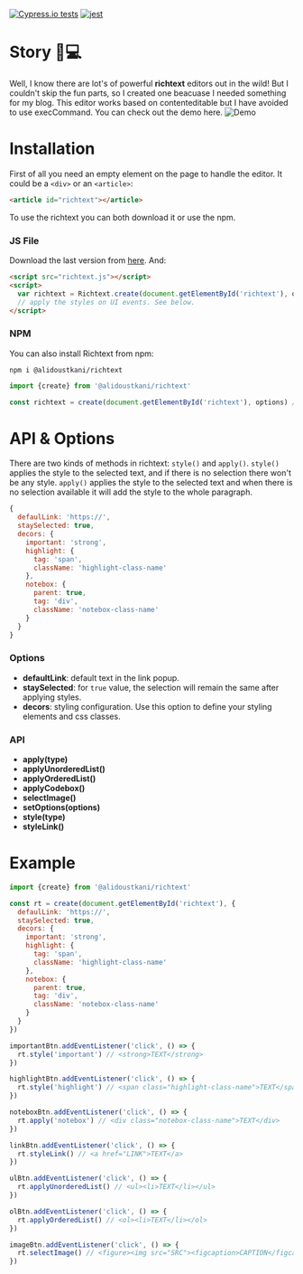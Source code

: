 [![Cypress.io tests](https://img.shields.io/badge/cypress.io-tests-green.svg?style=flat-square)](https://cypress.io)
[![jest](https://jestjs.io/img/jest-badge.svg)](https://github.com/facebook/jest)

# Story 🎉💻
Well, I know there are lot's of powerful **richtext** editors out in the wild! But I couldn't skip the fun parts, so I created one beacuase I needed something for my blog. This editor works based on contenteditable but I have avoided to use execCommand. You can check out the demo here.
![Demo](https://richtext.alidoustkani.com/richtext.gif)

# Installation
First of all you need an empty element on the page to handle the editor. It could be a `<div>` or an `<article>`:
```html
<article id="richtext"></article>
```
To use the richtext you can both download it or use the npm.

### JS File
Download the last version from [here](https://github.com/Ali-Doustkani/richtext/releases). And: 
```html
<script src="richtext.js"></script>
<script>
  var richtext = Richtext.create(document.getElementById('richtext'), options); // See below for configuring options.
  // apply the styles on UI events. See below.
</script>
```

### NPM
You can also install Richtext from npm:
```
npm i @alidoustkani/richtext
```
```javascript
import {create} from '@alidoustkani/richtext'

const richtext = create(document.getElementById('richtext'), options) // see below for options
```

# API & Options
There are two kinds of methods in richtext: `style()` and `apply()`.
`style()` applies the style to the selected text, and if there is no selection there won't be any style. `apply()` applies the style to the selected text and when there is no selection available it will add the style to the whole paragraph.
```javascript
{
  defaulLink: 'https://',
  staySelected: true,
  decors: {
    important: 'strong', 
    highlight: {
      tag: 'span', 
      className: 'highlight-class-name'
    },
    notebox: {
      parent: true,
      tag: 'div',
      className: 'notebox-class-name'
    }
  }
}
```
### Options
* **defaultLink**: default text in the link popup.
* **staySelected**: for `true` value, the selection will remain the same after applying styles.
* **decors**: styling configuration. Use this option to define your styling elements and css classes.

### API
* **apply(type)**
* **applyUnorderedList()**
* **applyOrderedList()**
* **applyCodebox()**
* **selectImage()**
* **setOptions(options)**
* **style(type)**
* **styleLink()**

# Example
```javascript
import {create} from '@alidoustkani/richtext'

const rt = create(document.getElementById('richtext'), {
  defaulLink: 'https://',
  staySelected: true,
  decors: {
    important: 'strong', 
    highlight: {
      tag: 'span', 
      className: 'highlight-class-name'
    },
    notebox: {
      parent: true,
      tag: 'div',
      className: 'notebox-class-name'
    }
  }
})

importantBtn.addEventListener('click', () => {
  rt.style('important') // <strong>TEXT</strong>
})

highlightBtn.addEventListener('click', () => {
  rt.style('highlight') // <span class="highlight-class-name">TEXT</span>
})

noteboxBtn.addEventListener('click', () => {
  rt.apply('notebox') // <div class="notebox-class-name">TEXT</div>
})

linkBtn.addEventListener('click', () => {
  rt.styleLink() // <a href="LINK">TEXT</a>
})

ulBtn.addEventListener('click', () => {
  rt.applyUnorderedList() // <ul><li>TEXT</li></ul>
})

olBtn.addEventListener('click', () => {
  rt.applyOrderedList() // <ol><li>TEXT</li></ol>
})

imageBtn.addEventListener('click', () => {
  rt.selectImage() // <figure><img src="SRC"><figcaption>CAPTION</figcaption></figure>
})
```
